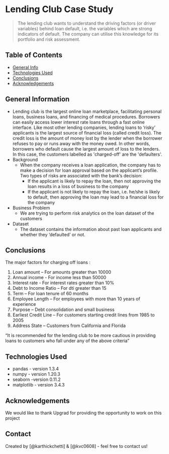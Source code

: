 # Lending Club Case Study
> The lending club wants to understand the driving factors (or driver variables) behind loan default, i.e. the variables which are strong indicators of default.  The company can utilise this knowledge for its portfolio and risk assessment.


## Table of Contents
* [General Info](#general-information)
* [Technologies Used](#technologies-used)
* [Conclusions](#conclusions)
* [Acknowledgements](#acknowledgements)

## General Information
- Lending club is the largest online loan marketplace, facilitating personal loans, business loans, and financing of medical procedures. Borrowers can easily access lower interest rate loans through a fast online interface. Like most other lending companies, lending loans to ‘risky’ applicants is the largest source of financial loss (called credit loss). The credit loss is the amount of money lost by the lender when the borrower refuses to pay or runs away with the money owed. In other words, borrowers who default cause the largest amount of loss to the lenders. In this case, the customers labelled as 'charged-off' are the 'defaulters'.
- Background
    * When the company receives a loan application, the company has to make a decision for loan approval based on the applicant’s profile. Two types of risks are associated with the bank’s decision:
        * If the applicant is likely to repay the loan, then not approving the loan results in a loss of business to the company
        * If the applicant is not likely to repay the loan, i.e. he/she is likely to default, then approving the loan may lead to a financial loss for the company
- Business Problem
    * We are trying to perform risk analytics on the loan dataset of the customers
- Dataset
    * The dataset contains the information about past loan applicants and whether they ‘defaulted’ or not. 

## Conclusions
The major factors for charging off loans :
 1) Loan amount – For amounts greater than 10000
 2) Annual income - For income less than 50000
 3) Interest rate - For interest rates greater than 10%
 4) Debt to Income Ratio – For dti greater than 15
 5) Term – For loan tenure of 60 months
 6) Employee Length – For employees with more than 10 years of experience
 7) Purpose – Debt consolidation and small business
 8) Earliest Credit Line – For customers starting credit lines from 1985 to 2005
 9) Address State – Customers from California and Florida

“It is recommended for the lending club to be more cautious in providing loans to customers who fall under any of the above criteria”

## Technologies Used
- pandas - version 1.3.4
- numpy - version 1.20.3
- seaborn -version 0.11.2
- matplotlib - version 3.4.3

## Acknowledgements
We would like to thank Upgrad for providing the opportunity to work on this project

## Contact
Created by [@karthickchetti] & [@kvc0608] - feel free to contact us!
